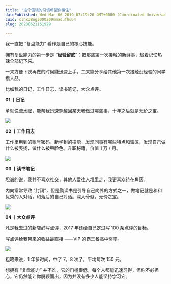 ```yaml
---
title: "这个值钱的习惯希望你接住"
datePublished: Wed Mar 06 2019 07:19:20 GMT+0000 (Coordinated Universal Time)
cuid: clhx38og3000209mmadufhu64
slug: 20230521151929

---
```


我一直把 “复盘能力” 看作是自己的核心技能。

拥有复盘能力的第一步是 “**经验留底**”：把那些第一次接触的新鲜事，趁着记忆热辣全部记下来。

一来方便下次再做的时候能迅速上手，二来能分享给其他第一次接触没经验的同学攒人品。

比如我的日记，工作日志，读书笔记，大众点评。

**01 丨日记**

单就说[流水账](http://mp.weixin.qq.com/s?__biz=MzI3MzU5MDA1OQ==&mid=2247484707&idx=1&sn=a50c52b3da316a7174adc96b0941d15f&chksm=eb21b767dc563e711ea70c56fd310a1da3b781749062cd32b44f1cf70f060bd02d9869abd98e&scene=21#wechat_redirect)，能帮我迅速穿越回某天我做过哪些事，十年之后就是无价之宝。

![](https://cdn.hashnode.com/res/hashnode/image/upload/v1684653526837/68f08a4a-018b-469a-b0cf-346a3d66b238.jpeg)

**02 丨工作日志**

工作里用到的账号密码，新学到的技能，发现同事有哪些特点和雷区，发现自己做什么被表扬，做什么被甩脸色。升职秘籍，价值 1 万 / 月。

![](https://cdn.hashnode.com/res/hashnode/image/upload/v1684653532375/222928af-976f-42a7-a7db-9f0cf6d43e40.png)

**03 丨读书笔记**

坦诚的说，我并不喜欢社交，其他人爱往人堆里走，我更喜欢待在角落。

内向常常导致 “封闭”，但是勤读书是引导自己向外的方式之一，做笔记就是和和优秀的人对话，和落后的自己对话。深入骨髓，无价之宝。

![](https://cdn.hashnode.com/res/hashnode/image/upload/v1684653538044/3c27b50c-6464-4ad3-bdb0-ab58ee4a5267.jpeg)

**04 丨大众点评**

凡是我去过的新店必写点评，2017 年还给自己定过写 100 条点评的目标。

写点评给我带来的收益最直接 ——VIP 的霸王餐高中奖率。

![](https://cdn.hashnode.com/res/hashnode/image/upload/v1684653546219/439e7863-dd8b-4c49-bcc8-0f16addba8aa.jpeg)

粗略来说，1 年多时间，中了 7，8 次了，平均每次 150 元。

想拥有 “复盘能力” 并不难，它的门槛很低，每个人都能迅速习得，但你不必担心，它仍然能让你脱颖而出，因为并没有多少人能坚持学习它。
